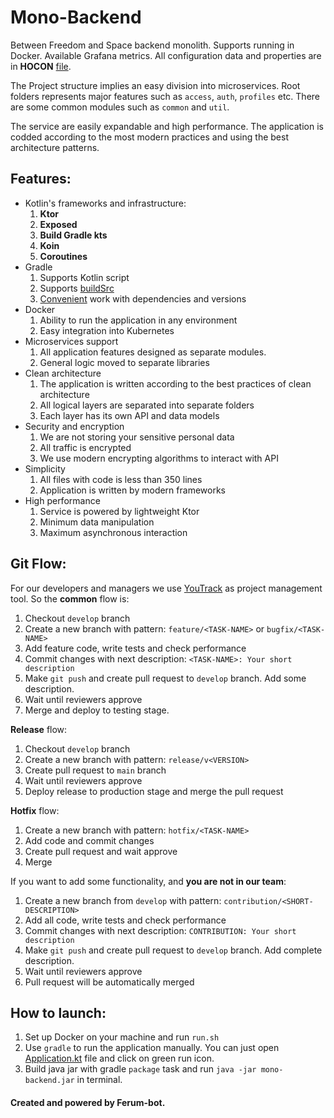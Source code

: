 # Mono-Backend

Between Freedom and Space backend monolith. Supports running in Docker. Available Grafana metrics.
All configuration data and properties are in **HOCON** [file](./src/main/resources/application.conf).

The Project structure implies an easy division into microservices. 
Root folders represents major features such as `access`, `auth`, `profiles` etc.
There are some common modules such as `common` and `util`.

The service are easily expandable and high performance. 
The application is codded according to the most modern practices and using the best architecture patterns.

## Features:
* Kotlin's frameworks and infrastructure:
  1. **Ktor**
  2. **Exposed**
  3. **Build Gradle kts**
  4. **Koin**
  5. **Coroutines**
* Gradle 
  1. Supports Kotlin script
  2. Supports [buildSrc](./buildSrc)
  3. [Convenient](./buildSrc/src/main/kotlin/dependencies/Dependencies.kt) work with dependencies and versions
* Docker
  1. Ability to run the application in any environment
  2. Easy integration into Kubernetes
* Microservices support
    1. All application features designed as separate modules.
    2. General logic moved to separate libraries
* Clean architecture
  1. The application is written according to the best practices of clean architecture
  2. All logical layers are separated into separate folders
  3. Each layer has its own API and data models
* Security and encryption
  1. We are not storing your sensitive personal data
  2. All traffic is encrypted
  3. We use modern encrypting algorithms to interact with API
* Simplicity
  1. All files with code is less than 350 lines
  2. Application is written by modern frameworks 
* High performance
  1. Service is powered by lightweight Ktor
  2. Minimum data manipulation 
  3. Maximum asynchronous interaction

## Git Flow:
For our developers and managers we use [YouTrack](https://www.jetbrains.com/youtrack/) as project management tool.
So the **common** flow is:

1. Checkout `develop` branch
2. Create a new branch with pattern: `feature/<TASK-NAME>` or `bugfix/<TASK-NAME>`
3. Add feature code, write tests and check performance
4. Commit changes with next description: `<TASK-NAME>: Your short description`
5. Make `git push` and create pull request to `develop` branch. Add some description.
6. Wait until reviewers approve
7. Merge and deploy to testing stage.

**Release** flow:
1. Checkout `develop` branch
2. Create a new branch with pattern: `release/v<VERSION>`
3. Create pull request to `main` branch
4. Wait until reviewers approve
5. Deploy release to production stage and merge the pull request

**Hotfix** flow:
1. Create a new branch with pattern: `hotfix/<TASK-NAME>`
2. Add code and commit changes
3. Create pull request and wait approve
4. Merge


If you want to add some functionality, and **you are not in our team**:
1. Create a new branch from `develop` with pattern: `contribution/<SHORT-DESCRIPTION>`
2. Add all code, write tests and check performance
3. Commit changes with next description: `CONTRIBUTION: Your short description`
4. Make `git push` and create pull request to `develop` branch. Add complete description.
5. Wait until reviewers approve
6. Pull request will be automatically merged

## How to launch:
1. Set up Docker on your machine and run `run.sh`
2. Use `gradle` to run the application manually. You can just open [Application.kt](./src/main/kotlin/com/between_freedom_and_space/mono_backend/app/Application.kt) file and click on green run icon.
3. Build java jar with gradle `package` task and run `java -jar mono-backend.jar` in terminal.

#### Created and powered by Ferum-bot.

